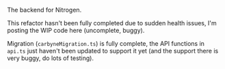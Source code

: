 The backend for Nitrogen.

This refactor hasn't been fully completed due to sudden health issues, I'm posting the WIP code here (uncomplete, buggy).

Migration (`carbyneMigration.ts`) is fully complete, the API functions in `api.ts` just haven't been updated to support it yet (and the support there is very buggy, do lots of testing).
